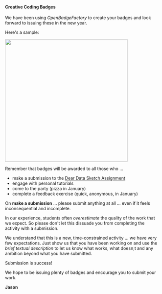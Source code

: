 #### Creative Coding Badges

We have been using _OpenBadgeFactory_ to create your badges and look forward to issuing these in the new year.

Here's a sample:

<img src="https://jsndyks.github.io/cityCreativeCoding/comms/img/ccBadge.certificate.jpg" width="400px"/>

Remember that badges will be awarded to all those who ...

- make a submission to the [Dear Data Sketch Assignment](https://moodle4.city.ac.uk/mod/assign/view.php?id=829302)
- engage with personal tutorials
- come to the party (pizza in January)
- complete a feedback exercise (quick, anonymous, in January)

On **make a submission** ... please submit anything at all ... even if it feels inconsequential and incomplete.

In our experience, students often _overestimate_ the quality of the work that we expect. So please don't let this dissuade you from completing the activity with a submission.

We understand that this is a new, time-constrained activity ... we have very few expectations. Just show us that you have been working on and use the _brief textual description_ to let us know what works, what doesn;t and any ambition beyond what you have submitted.

Submission is success!

We hope to be issuing plenty of badges and encourage you to submit your work.

**Jason**
